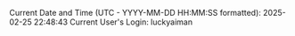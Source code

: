 Current Date and Time (UTC - YYYY-MM-DD HH:MM:SS formatted): 2025-02-25 22:48:43
Current User's Login: luckyaiman
